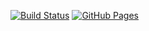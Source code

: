 [![Build Status](https://travis-ci.org/sku11busters/animation-css.svg?branch=master)](https://travis-ci.org/sku11busters/animation-css)
[![GitHub Pages](https://img.shields.io/badge/GitHub%20Pages-https://sku11busters.github.io/animation-css-blue)](https://sku11busters.github.io/animation-css)
